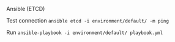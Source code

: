 Ansible (ETCD)

Test connection  ```ansible etcd -i environment/default/ -m ping```

Run ```ansible-playbook -i environment/default/ playbook.yml```
